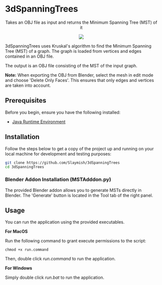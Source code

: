 # 3dSpanningTrees
<p align="center">Takes an OBJ file as input and returns the Minimum Spanning Tree (MST) of it</p>

<p align="center">
  <img src="https://github.com/Slaymish/3dSpanningTrees/assets/21288505/3c9e87c3-d31d-4b37-8b8e-fd2ac10693fb">
</p>

3dSpanningTrees uses Kruskal's algorithm to find the Minimum Spanning Tree (MST) of a graph. The graph is loaded from vertices and edges contained in an OBJ file. 

The output is an OBJ file consisting of the MST of the input graph.

**Note:** When exporting the OBJ from Blender, select the mesh in edit mode and choose 'Delete Only Faces'. This ensures that only edges and vertices are taken into account.

## Prerequisites

Before you begin, ensure you have the following installed:
- [Java Runtime Environment](https://www.oracle.com/java/technologies/downloads/)

## Installation

Follow the steps below to get a copy of the project up and running on your local machine for development and testing purposes:

```bash
git clone https://github.com/Slaymish/3dSpanningTrees
cd 3dSpanningTrees
```

### Blender Addon Installation (MSTAdddon.py)
The provided Blender addon allows you to generate MSTs directly in Blender. The 'Generate' button is located in the Tool tab of the right panel.

## Usage
You can run the application using the provided executables.

**For MacOS**

Run the following command to grant execute permissions to the script:
```
chmod +x run.command
```

Then, double click _run.command_ to run the application.

**For Windows**

Simply double click _run.bat_ to run the application.
